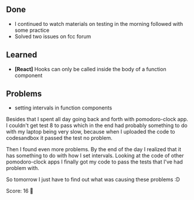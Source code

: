 ## Done 
* I continued to watch materials on testing in the morning followed with some practice
* Solved two issues on fcc forum

## Learned
* **[React]** Hooks can only be called inside the body of a function component

## Problems
* setting intervals in function components

Besides that I spent all day going back and forth with pomodoro-clock app. 
I couldn't get test 8 to pass which in the end had probably something to do with my laptop being very slow,
because when I uploaded the code to codesandbox it passed the test no problem.

Then I found even more problems. By the end of the day I realized that it has something to do with how I set intervals.
Looking at the code of other pomodoro-clock apps I finally got my code to pass the tests that I've had problem with.

So tomorrow I just have to find out what was causing these problems :D 

Score: 16 :tomato:
